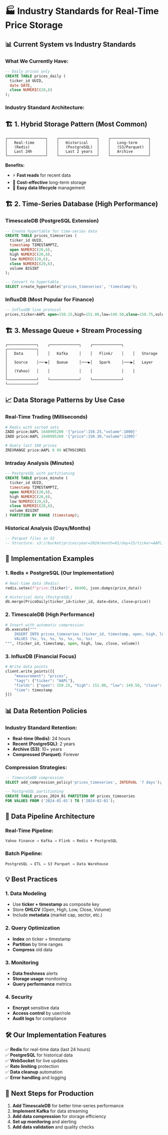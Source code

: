 # 🏭 Industry Standards for Real-Time Price Storage

## 📊 **Current System vs Industry Standards**

### **What We Currently Have:**
```sql
-- Daily prices only
CREATE TABLE prices_daily (
  ticker_id UUID,
  date DATE,
  close NUMERIC(20,6)
);
```

### **Industry Standard Architecture:**

## 🏗️ **1. Hybrid Storage Pattern (Most Common)**

```
┌─────────────────┐    ┌─────────────────┐    ┌─────────────────┐
│   Real-time     │    │   Historical    │    │   Long-term     │
│   (Redis)       │    │   (PostgreSQL)  │    │   (S3/Parquet)  │
│   Last 24h      │    │   Last 2 years  │    │   Archive       │
└─────────────────┘    └─────────────────┘    └─────────────────┘
```

**Benefits:**
- ⚡ **Fast reads** for recent data
- 💾 **Cost-effective** long-term storage
- 🔄 **Easy data lifecycle** management

## 🏗️ **2. Time-Series Database (High Performance)**

### **TimescaleDB (PostgreSQL Extension)**
```sql
-- Create hypertable for time-series data
CREATE TABLE prices_timeseries (
  ticker_id UUID,
  timestamp TIMESTAMPTZ,
  open NUMERIC(20,6),
  high NUMERIC(20,6),
  low NUMERIC(20,6),
  close NUMERIC(20,6),
  volume BIGINT
);

-- Convert to hypertable
SELECT create_hypertable('prices_timeseries', 'timestamp');
```

### **InfluxDB (Most Popular for Finance)**
```sql
-- InfluxDB line protocol
prices,ticker=AAPL open=150.25,high=151.00,low=149.50,close=150.75,volume=1000000 1640995200000000000
```

## 🏗️ **3. Message Queue + Stream Processing**

```
┌─────────────┐    ┌─────────────┐    ┌─────────────┐    ┌─────────────┐
│   Data      │    │   Kafka     │    │   Flink/    │    │   Storage   │
│   Source    │───▶│   Queue     │───▶│   Spark     │───▶│   Layer     │
│   (Yahoo)   │    │             │    │             │    │             │
└─────────────┘    └─────────────┘    └─────────────┘    └─────────────┘
```

## 📈 **Data Storage Patterns by Use Case**

### **Real-Time Trading (Milliseconds)**
```python
# Redis with sorted sets
ZADD price:AAPL 1640995200 '{"price":150.25,"volume":1000}'
ZADD price:AAPL 1640995260 '{"price":150.30,"volume":1200}'

# Query last 100 prices
ZREVRANGE price:AAPL 0 99 WITHSCORES
```

### **Intraday Analysis (Minutes)**
```sql
-- PostgreSQL with partitioning
CREATE TABLE prices_minute (
  ticker_id UUID,
  timestamp TIMESTAMPTZ,
  open NUMERIC(20,6),
  high NUMERIC(20,6),
  low NUMERIC(20,6),
  close NUMERIC(20,6),
  volume BIGINT
) PARTITION BY RANGE (timestamp);
```

### **Historical Analysis (Days/Months)**
```sql
-- Parquet files in S3
-- Structure: s3://bucket/prices/year=2024/month=01/day=15/ticker=AAPL.parquet
```

## 🚀 **Implementation Examples**

### **1. Redis + PostgreSQL (Our Implementation)**
```python
# Real-time data (Redis)
redis.setex(f"price:{ticker}", 86400, json.dumps(price_data))

# Historical data (PostgreSQL)
db.merge(PriceDaily(ticker_id=ticker_id, date=date, close=price))
```

### **2. TimescaleDB (High Performance)**
```python
# Insert with automatic compression
db.execute("""
    INSERT INTO prices_timeseries (ticker_id, timestamp, open, high, low, close, volume)
    VALUES (%s, %s, %s, %s, %s, %s, %s)
""", (ticker_id, timestamp, open, high, low, close, volume))
```

### **3. InfluxDB (Financial Focus)**
```python
# Write data points
client.write_points([{
    "measurement": "prices",
    "tags": {"ticker": "AAPL"},
    "fields": {"open": 150.25, "high": 151.00, "low": 149.50, "close": 150.75},
    "time": timestamp
}])
```

## 📊 **Data Retention Policies**

### **Industry Standard Retention:**
- **Real-time (Redis)**: 24 hours
- **Recent (PostgreSQL)**: 2 years
- **Archive (S3)**: 10+ years
- **Compressed (Parquet)**: Forever

### **Compression Strategies:**
```sql
-- TimescaleDB compression
SELECT add_compression_policy('prices_timeseries', INTERVAL '7 days');

-- PostgreSQL partitioning
CREATE TABLE prices_2024_01 PARTITION OF prices_timeseries
FOR VALUES FROM ('2024-01-01') TO ('2024-02-01');
```

## 🔄 **Data Pipeline Architecture**

### **Real-Time Pipeline:**
```
Yahoo Finance → Kafka → Flink → Redis + PostgreSQL
```

### **Batch Pipeline:**
```
PostgreSQL → ETL → S3 Parquet → Data Warehouse
```

## 💡 **Best Practices**

### **1. Data Modeling**
- Use **ticker + timestamp** as composite key
- Store **OHLCV** (Open, High, Low, Close, Volume)
- Include **metadata** (market cap, sector, etc.)

### **2. Query Optimization**
- **Index** on ticker + timestamp
- **Partition** by time ranges
- **Compress** old data

### **3. Monitoring**
- **Data freshness** alerts
- **Storage usage** monitoring
- **Query performance** metrics

### **4. Security**
- **Encrypt** sensitive data
- **Access control** by user/role
- **Audit logs** for compliance

## 🛠️ **Our Implementation Features**

✅ **Redis** for real-time data (last 24 hours)  
✅ **PostgreSQL** for historical data  
✅ **WebSocket** for live updates  
✅ **Rate limiting** protection  
✅ **Data cleanup** automation  
✅ **Error handling** and logging  

## 🚀 **Next Steps for Production**

1. **Add TimescaleDB** for better time-series performance
2. **Implement Kafka** for data streaming
3. **Add data compression** for storage efficiency
4. **Set up monitoring** and alerting
5. **Add data validation** and quality checks
